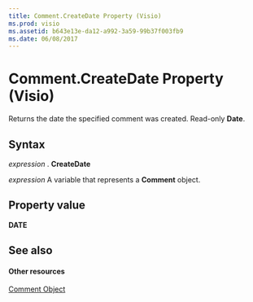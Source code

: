 ```yaml
---
title: Comment.CreateDate Property (Visio)
ms.prod: visio
ms.assetid: b643e13e-da12-a992-3a59-99b37f003fb9
ms.date: 06/08/2017
---
```



# Comment.CreateDate Property (Visio)

Returns the date the specified comment was created. Read-only **Date**.


## Syntax

 _expression_ . **CreateDate**

 _expression_ A variable that represents a **Comment** object.


## Property value

 **DATE**


## See also


#### Other resources


[Comment Object](comment-object-visio.md)

